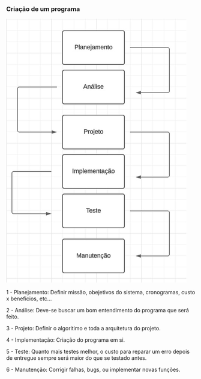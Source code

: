 ### Criação de um programa

![Fluxograma](https://github.com/elijhonathan/LogicaDeProgramacao/blob/main/Arquivos/CriacaoDeUmPrograma.jpg)

1 - Planejamento: Definir missão, obejetivos do sistema, cronogramas, custo x beneficios, etc...

2 - Análise: Deve-se buscar um bom entendimento do programa que será feito.

3 - Projeto: Definir o algoritimo e toda a arquitetura do projeto.

4 - Implementação: Criação do programa em si.

5 - Teste: Quanto mais testes melhor, o custo para reparar um erro depois de entregue sempre será maior do que se testado antes.

6 - Manutenção: Corrigir falhas, bugs, ou implementar novas funções.
